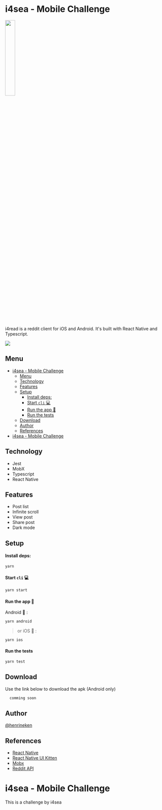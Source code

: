 
# i4sea - Mobile Challenge

<img src="https://i.postimg.cc/L4kt694H/number-4.png" width=25% height=25%>

i4read is a reddit client for iOS and Android. It's built with React Native and Typescript.

![](https://media.giphy.com/media/v1.Y2lkPTc5MGI3NjExMzE2YTU5ZDE2MTI4ODE3ZTk1OWU1ZjA2MzczNDMzNDc3YWEzOTA3YyZjdD1n/jjiIU1K832jGXoPBm5/giphy.gif)

## Menu

- [i4sea - Mobile Challenge](#i4sea---mobile-challenge)
  - [Menu](#menu)
  - [Technology](#technology)
  - [Features](#features)
  - [Setup](#setup)
      - [Install deps:](#install-deps)
      - [Start `cli` :computer:](#start-cli-computer)
      - [Run the app :iphone:](#run-the-app-iphone)
      - [Run the tests](#run-the-tests)
  - [Download](#download)
  - [Author](#author)
  - [References](#references)
- [i4sea - Mobile Challenge](#i4sea---mobile-challenge-1)

## Technology

- Jest
- MobX
- Typescript
- React Native

## Features

- Post list
- Infinite scroll
- View post
- Share post
- Dark mode

## Setup

#### Install deps:

```bash
yarn
```

#### Start `cli` :computer:

```bash
yarn start
```

#### Run the app :iphone:

Android :robot: :
```bash
yarn android
```

> or
iOS :apple: :
```bash
yarn ios
```

#### Run the tests

```bash
yarn test
```

## Download

Use the link below to download the apk (Android only)

```bash
  comming soon
```

## Author

[@henrineken](https://www.github.com/henrineken)

## References

 - [React Native](https://reactnative.dev/docs/environment-setup)
 - [React Native UI Kitten](https://akveo.github.io/react-native-ui-kitten/docs/components/components-overview)
 - [Mobx](https://mobx.js.org/react-integration.html)
 - [Reddit API](https://www.reddit.com/dev/api/)

# i4sea - Mobile Challenge
 This is a challenge by i4sea
